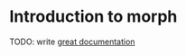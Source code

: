 # Introduction to morph

TODO: write [great documentation](http://jacobian.org/writing/great-documentation/what-to-write/)
